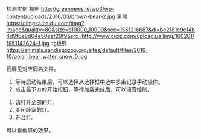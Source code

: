 检测实例
棕熊
http://greennews.ie/wp3/wp-content/uploads/2016/03/brown-bear-2.jpg
黑熊
https://timgsa.baidu.com/timg?image&quality=80&size=b10000_10000&sec=1561216687&di=be2181c9e14b4d9f6e8d64e50eaf29f9&src=http://www.ciciz.com/uploads/allimg/160201/1951142624-1.jpg
北极熊
https://animals.sandiegozoo.org/sites/default/files/2016-10/polar_bear_water_snow_0.jpg

截屏见对应同名文件。

1. 等待启动结束后，可以选择从选择框中选中多条记录手动操作。
2. 点击最下方的开始按钮，等待加载完成后，可以语音控制。
1) 请打开全部的灯。
2) 关闭卧室的灯。
3) 开台灯。

可以看截屏的效果。

